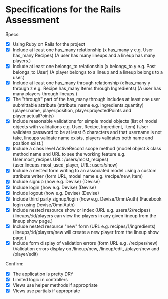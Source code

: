 # Specifications for the Rails Assessment

Specs:
- [x] Using Ruby on Rails for the project
- [x] Include at least one has_many relationship (x has_many y e.g. User has_many Recipes) (A user has many lineups and a lineup has many players.)
- [x] Include at least one belongs_to relationship (x belongs_to y e.g. Post belongs_to User) (A player belongs to a lineup and a lineup belongs to a user.)
- [x] Include at least one has_many through relationship (x has_many y through z e.g. Recipe has_many Items through Ingredients) (A user has many players through lineups.)
- [x] The "through" part of the has_many through includes at least one user submittable attribute (attribute_name e.g. ingredients.quantity) (player.name, player.position, player.projectedPoints and player.actualPoints)
- [x] Include reasonable validations for simple model objects (list of model objects with validations e.g. User, Recipe, Ingredient, Item) (User validates password to be at least 6 characters and that username is not take, lineups validate name exists, players validates both name and position exist.)
- [x] Include a class level ActiveRecord scope method (model object & class method name and URL to see the working feature e.g. User.most_recipes URL: /users/most_recipes) (user.lineups.most_used_player, URL: users/show)
- [x] Include a nested form writing to an associated model using a custom attribute writer (form URL, model name e.g. /recipe/new, Item)
- [x] Include signup (how e.g. Devise) (Devise)
- [x] Include login (how e.g. Devise) (Devise)
- [x] Include logout (how e.g. Devise) (Devise)
- [x] Include third party signup/login (how e.g. Devise/OmniAuth) (Facebook login using Devise/OmniAuth)
- [x] Include nested resource show or index (URL e.g. users/2/recipes) (lineups/:id/players can view the players in any given lineup from the lineup show page.)
- [x] Include nested resource "new" form (URL e.g. recipes/1/ingredients) (lineups/:id/players/new will create a new player from the lineup show page.)
- [x] Include form display of validation errors (form URL e.g. /recipes/new) (Validation errors display on /lineup/new, /lineup/edit, /player/new and /player/edit)

Confirm:
- [x] The application is pretty DRY
- [x] Limited logic in controllers
- [x] Views use helper methods if appropriate
- [x] Views use partials if appropriate
